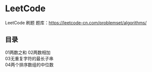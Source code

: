 # LeetCode
LeetCode 刷题 题库：https://leetcode-cn.com/problemset/algorithms/
## 目录
01两数之和 
02两数相加    
03无重复字符的最长子串    
04两个排序数组的中位数    
